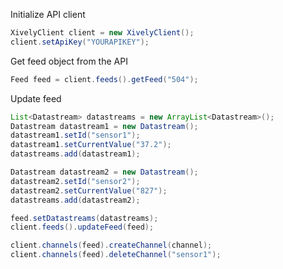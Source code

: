 
Initialize API client

```java
XivelyClient client = new XivelyClient();
client.setApiKey("YOURAPIKEY");
```

Get feed object from the API

```java
Feed feed = client.feeds().getFeed("504");
```

Update feed

```java
List<Datastream> datastreams = new ArrayList<Datastream>();
Datastream datastream1 = new Datastream();
datastream1.setId("sensor1");
datastream1.setCurrentValue("37.2");
datastreams.add(datastream1);

Datastream datastream2 = new Datastream();
datastream2.setId("sensor2");
datastream2.setCurrentValue("827");
datastreams.add(datastream2);

feed.setDatastreams(datastreams);
client.feeds().updateFeed(feed);
```

```java
client.channels(feed).createChannel(channel);
client.channels(feed).deleteChannel("sensor1");
```
